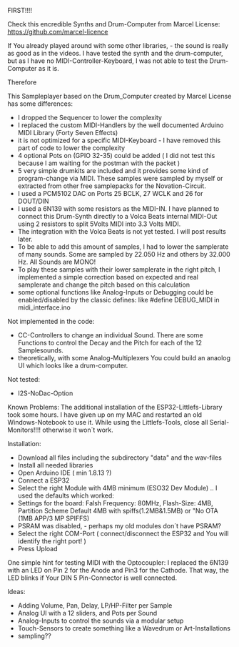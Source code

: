 FIRST!!!!

Check this encredible Synths and Drum-Computer from Marcel License:
https://github.com/marcel-licence

If You already played around with some other libraries, - the sound is really as good as in the videos.
I have tested the synth and the drum-computer, but as I have no MIDI-Controller-Keyboard, I was not able to test the Drum-Computer as it is.

Therefore

This Sampleplayer based on the Drum_Computer created by Marcel License has some differences:
- I dropped the Sequencer to lower the complexity
- I replaced the custom MIDI-Handlers by the well documented Arduino MIDI Library (Forty Seven Effects)
- it is not optimized for a specific MIDI-Keyboard - I have removed this part of code to lower the complexity
- 4 optional Pots on (GPIO 32-35) could be added ( I did not test this because I am waiting for the postman with the packet )
- 5 very simple drumkits are included and it provides some kind of program-change via MIDI. These samples were sampled by myself or extracted from other free samplepacks for the Novation-Circuit.
- I used a PCM5102 DAC on Ports 25 BCLK, 27 WCLK and 26 for DOUT/DIN
- I used a 6N139 with some resistors as the MIDI-IN. I have planned to connect this Drum-Synth directly to a Volca Beats internal MIDI-Out using 2 resistors to split 5Volts MIDI into 3.3 Volts MIDI.
- The integration with the Volca Beats is not yet tested. I will post results later.
- To be able to add this amount of samples, I had to lower the samplerate of many sounds. Some are sampled by 22.050 Hz and others by 32.000 Hz. All Sounds are MONO!
- To play these samples with their lower samplerate in the right pitch, I  implemented a simple correction based on expected and real samplerate and change the pitch based on this calculation
- some optional functions like Analog-Inputs or Debugging could be enabled/disabled by the classic defines: like #define DEBUG_MIDI in midi_interface.ino


Not implemented in the code:
- CC-Controllers to change an individual Sound. There are some Functions to control the Decay and the Pitch for each of the 12 Samplesounds.
- theoretically, with some Analog-Multiplexers You could build an anaolog UI which looks like a drum-computer. 

Not tested:
- I2S-NoDac-Option

Known Problems:
The additional installation of the ESP32-Littlefs-Library took some hours. I have given up on my MAC and restarted an old Windows-Notebook to use it.
While using the Littlefs-Tools, close all Serial-Monitors!!!! otherwise it won´t work.

Installation:
- Download all files including the subdirectory "data" and the wav-files
- Install all needed libraries
- Open Arduino IDE ( min 1.8.13 ?)
- Connect a ESP32
- Select the right Module with 4MB minimum (ESO32 Dev Module) .. I used the defaults which worked:
- Settings for the board: Falsh Frequency: 80MHz, Flash-Size: 4MB, Partition Scheme Default 4MB with spiffs(1.2MB&1.5MB) or "No OTA (1MB APP/3 MP SPIFFS)
- PSRAM was disabled, - perhaps my old modules don´t have PSRAM?
- Select the right COM-Port ( connect/disconnect the ESP32 and You will identify the right port! )
- Press Upload 

One simple hint for testing MIDI with the Optocoupler:
I replaced the 6N139 with an LED on Pin 2 for the Anode and Pin3 for the Cathode. That way, the LED blinks if Your DIN 5 Pin-Connector is well connected.

Ideas:
- Adding Volume, Pan, Delay, LP/HP-Filter per Sample
- Analog UI with a 12 sliders, and Pots per Sound
- Analog-Inputs to control the sounds via a modular setup
- Touch-Sensors to create something like a Wavedrum or Art-Installations
- sampling??

